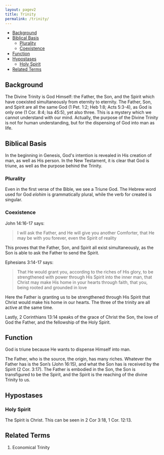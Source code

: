 ```yaml
---
layout: pagev2
title: Trinity
permalink: /trinity/
---
```

- [Background](#background)
- [Biblical  Basis](#biblical--basis)
  - [Plurality](#plurality)
  - [Coexistence](#coexistence)
- [Function](#function)
- [Hypostases](#hypostases)
  - [Holy Spirit](#holy-spirit)
- [Related Terms](#related-terms)

## Background

The Divine Trinity is God Himself: the Father, the Son, and the Spirit which have coexisted simultaneously from eternity to eternity. The Father, Son, and Spirit are all the same God (1 Pet. 1:2; Heb 1:8; Acts 5:3-4), as God is only one (1 Cor. 8:4; Isa 45:5), yet also three. This is a mystery which we cannot understand with our mind. Actually, the purpose of the Divine Trinity is not for human understanding, but for the dispensing of God into man as life.

## Biblical  Basis

In the beginning in Genesis, God's intention is revealed in His creation of man, as well as His person. In the New Testament, it is clear that God is triune, as well as the purpose behind the Trinity.

### Plurality

Even in the first verse of the Bible, we see a Triune God. The Hebrew word used for God *elohim* is grammatically plural, while the verb for created is singular.

### Coexistence

John 14:16-17 says:

>I will ask the Father, and He will give you another Comforter, that He may be with you forever, even the Spirit of reality

This proves that the Father, Son, and Spirit all exist simultaneously, as the Son is able to ask the Father to send the Spirit.

Ephesians 3:14-17 says:

>That He would grant you, according to the riches of His glory, to be strengthened with power through His Spirit into the inner man, that Christ may make His home in your hearts through faith, that you, being rooted and grounded in love

Here the Father is granting us to be strengthened through His Spirit that Christ would make his home in our hearts. The three of the trinity are all active at the same time.

Lastly, 2 Corinthians 13:14 speaks of the grace of Christ the Son, the love of God the Father, and the fellowship of the Holy Spirit.

## Function

God is triune because He wants to dispense Himself into man. 

The Father, who is the source, the origin, has many riches. Whatever the Father has is the Son’s (John 16:15), and what the Son has is received by the Spirit (2 Cor. 3:17). The Father is embodied in the Son, the Son is transfigured to be the Spirit, and the Spirit is the reaching of the divine Trinity to us.

## Hypostases

### Holy Spirit

The Spirit is Christ. This can be seen in 2 Cor 3:18, 1 Cor. 12:13.

## Related Terms

1. Economical Trinity